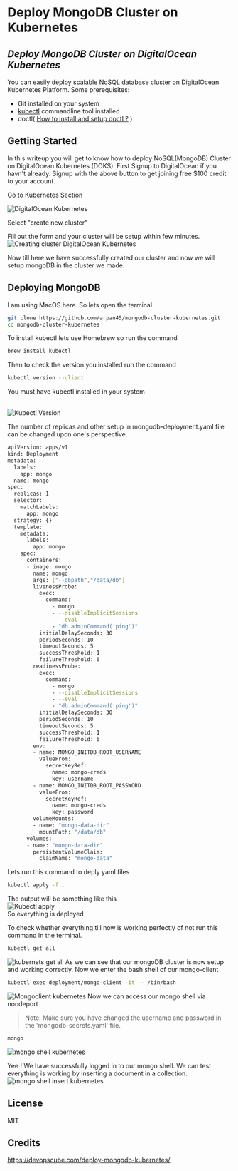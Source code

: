 # Deploy MongoDB Cluster on Kubernetes
## _Deploy MongoDB Cluster on DigitalOcean Kubernetes_

You can easily deploy scalable NoSQL database cluster on DigitalOcean Kubernetes Platform.
Some prerequisites:
- Git installed on your system
- [kubectl](https://kubernetes.io/docs/tasks/tools/) commandline tool installed
- doctl( [How to install and setup doctl ?](https://docs.digitalocean.com/reference/doctl/how-to/install/) )

## Getting Started
In this writeup you will get to know how to deploy NoSQL(MongoDB) Cluster on DigitalOcean Kubernetes (DOKS).
First Signup to DigitalOcean if you havn't already. Signup with the above button to get joining free $100 credit to your account.

Go to Kubernetes Section
<br />

![DigitalOcean Kubernetes](images/main.png)

Select "create new cluster"

Fill out the form and your cluster will be setup within few minutes.
<br />
![Creating cluster DigitalOcean Kubernetes](images/main-1.png)

Now till here we have successfully created our cluster and now we will setup mongoDB in the cluster we made.

## Deploying MongoDB
I am using MacOS here. So lets open the terminal.

```sh
git clone https://github.com/arpan45/mongodb-cluster-kubernetes.git
cd mongodb-cluster-kubernetes
```

To install kubectl lets use Homebrew so run the command

```sh
brew install kubectl
```

Then to check the version you installed run the command

```sh
kubectl version --client
```

You must have kubectl installed in your system
<br /><br />

![Kubectl Version](images/main-2.png)

The number of replicas and other setup in mongodb-deployment.yaml file can be changed upon one's perspective.

```sh
apiVersion: apps/v1
kind: Deployment
metadata:
  labels:
    app: mongo
  name: mongo
spec:
  replicas: 1
  selector:
    matchLabels:
      app: mongo
  strategy: {}
  template:
    metadata:
      labels:
        app: mongo
    spec:
      containers:
      - image: mongo
        name: mongo
        args: ["--dbpath","/data/db"]
        livenessProbe:
          exec:
            command:
              - mongo
              - --disableImplicitSessions
              - --eval
              - "db.adminCommand('ping')"
          initialDelaySeconds: 30
          periodSeconds: 10
          timeoutSeconds: 5
          successThreshold: 1
          failureThreshold: 6
        readinessProbe:
          exec:
            command:
              - mongo
              - --disableImplicitSessions
              - --eval
              - "db.adminCommand('ping')"
          initialDelaySeconds: 30
          periodSeconds: 10
          timeoutSeconds: 5
          successThreshold: 1
          failureThreshold: 6
        env:
        - name: MONGO_INITDB_ROOT_USERNAME
          valueFrom:
            secretKeyRef:
              name: mongo-creds
              key: username
        - name: MONGO_INITDB_ROOT_PASSWORD
          valueFrom:
            secretKeyRef:
              name: mongo-creds
              key: password
        volumeMounts:
        - name: "mongo-data-dir"
          mountPath: "/data/db"
      volumes:
      - name: "mongo-data-dir"
        persistentVolumeClaim:
          claimName: "mongo-data"

```
Lets run this command to deply yaml files

```sh
kubectl apply -f .
```

The output will be something like this
<br />
![Kubectl apply](images/main-3.png)
<br />
So everything is deployed

To check whether everything till now is working perfectly of not run this command in the terminal.
```sh
kubectl get all
```
![kubernets get all](images/main-4.png)
As we can see that our mongoDB cluster is now setup and working correctly. Now we enter the bash shell of our mongo-client

```sh
kubectl exec deployment/mongo-client -it -- /bin/bash
```
![Mongoclient kubernetes](images/main-5.png)
Now we can access our mongo shell via noodeport

> Note: Make sure you have changed the username and password in the 'mongodb-secrets.yaml' file.

```sh
mongo
```
![mongo shell kubernetes](images/main-6.png)

Yee ! We have successfully logged in to our mongo shell. We can test everything is working by inserting a document in a collection.
![mongo shell insert kubernetes](images/main-7.png)

## License

MIT

## Credits
https://devopscube.com/deploy-mongodb-kubernetes/
